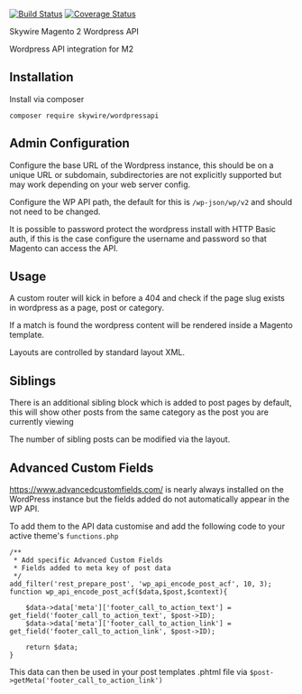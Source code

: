[![Build Status](https://travis-ci.com/Skywire/m2-module-wordpress-api.svg?token=Xc4mNaV8JfLYMxyWpqFq&branch=master)](https://travis-ci.com/Skywire/m2-module-wordpress-api)
[![Coverage Status](https://coveralls.io/repos/github/Skywire/m2-module-wordpress-api/badge.svg?branch=master)](https://coveralls.io/github/Skywire/m2-module-wordpress-api?branch=master)

Skywire Magento 2 Wordpress API

Wordpress API integration for M2 

## Installation

Install via composer

`composer require skywire/wordpressapi`

## Admin Configuration

Configure the base URL of the Wordpress instance, this should be on a unique URL or subdomain, subdirectories are not explicitly supported but may work depending on your web server config.

Configure the WP API path, the default for this is `/wp-json/wp/v2` and should not need to be changed.

It is possible to password protect the wordpress install with HTTP Basic auth, if this is the case configure the username and password so that Magento can access the API. 

## Usage

A custom router will kick in before a 404 and check if the page slug exists in wordpress as a page, post or category.

If a match is found the wordpress content will be rendered inside a Magento template.

Layouts are controlled by standard layout XML.

## Siblings

There is an additional sibling block which is added to post pages by default, this will show other posts from the same category as the post you are currently viewing

The number of sibling posts can be modified via the layout.

## Advanced Custom Fields

https://www.advancedcustomfields.com/ is nearly always installed on the WordPress instance but the fields added do not automatically appear in the WP API.

To add them to the API data customise and add the following code to your active theme's `functions.php`

```
/**
 * Add specific Advanced Custom Fields
 * Fields added to meta key of post data
 */
add_filter('rest_prepare_post', 'wp_api_encode_post_acf', 10, 3);
function wp_api_encode_post_acf($data,$post,$context){

    $data->data['meta']['footer_call_to_action_text'] =  get_field('footer_call_to_action_text', $post->ID);
    $data->data['meta']['footer_call_to_action_link'] =  get_field('footer_call_to_action_link', $post->ID);    

    return $data;
}
```

This data can then be used in your post templates .phtml file via `$post->getMeta('footer_call_to_action_link')`
